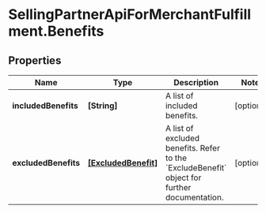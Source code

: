 # SellingPartnerApiForMerchantFulfillment.Benefits

## Properties

Name | Type | Description | Notes
------------ | ------------- | ------------- | -------------
**includedBenefits** | **[String]** | A list of included benefits. | [optional] 
**excludedBenefits** | [**[ExcludedBenefit]**](ExcludedBenefit.md) | A list of excluded benefits. Refer to the &#x60;ExcludeBenefit&#x60; object for further documentation. | [optional] 


